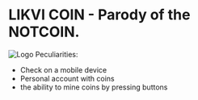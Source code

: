 # LIKVI COIN - Parody of the NOTCOIN.

![Logo](https://github.com/miklle20051/LikviCoin/assets/76568395/2e1dd20a-2765-4979-8f3e-68e5bbbf0a74)
Peculiarities:
* Check on a mobile device
* Personal account with coins
* the ability to mine coins by pressing buttons
